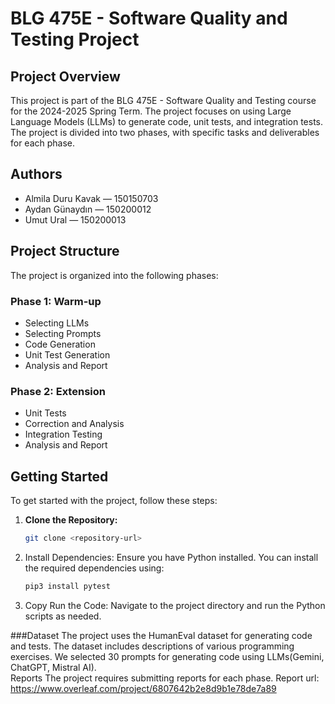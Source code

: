 # BLG 475E - Software Quality and Testing Project

## Project Overview
This project is part of the BLG 475E - Software Quality and Testing course for the 2024-2025 Spring Term. The project focuses on using Large Language Models (LLMs) to generate code, unit tests, and integration tests. The project is divided into two phases, with specific tasks and deliverables for each phase.

## Authors
- Almila Duru Kavak — 150150703
- Aydan Günaydın — 150200012
- Umut Ural — 150200013

## Project Structure
The project is organized into the following phases:

### Phase 1: Warm-up
- Selecting LLMs
- Selecting Prompts
- Code Generation
- Unit Test Generation
- Analysis and Report

### Phase 2: Extension
- Unit Tests
- Correction and Analysis
- Integration Testing
- Analysis and Report

## Getting Started
To get started with the project, follow these steps:

1. **Clone the Repository:**
   ```bash
   git clone <repository-url>

2. Install Dependencies:
Ensure you have Python installed. You can install the required dependencies using:
   ```bash
   pip3 install pytest

3. Copy
Run the Code:
Navigate to the project directory and run the Python scripts as needed.

 ###Dataset
The project uses the HumanEval dataset for generating code and tests. The dataset includes descriptions of various programming exercises.
We selected 30 prompts for generating code using LLMs(Gemini, ChatGPT, Mistral AI).  
Reports
The project requires submitting reports for each phase. Report url: https://www.overleaf.com/project/6807642b2e8d9b1e78de7a89